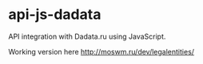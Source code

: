 # api-js-dadata

API integration with Dadata.ru using JavaScript.

Working version here http://moswm.ru/dev/legalentities/
